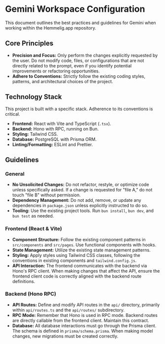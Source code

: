 # Gemini Workspace Configuration

This document outlines the best practices and guidelines for Gemini when working within the Hemmelig.app repository.

## Core Principles

- **Precision and Focus:** Only perform the changes explicitly requested by the user. Do not modify code, files, or configurations that are not directly related to the prompt, even if you identify potential improvements or refactoring opportunities.
- **Adhere to Conventions:** Strictly follow the existing coding styles, patterns, and architectural choices of the project.

## Technology Stack

This project is built with a specific stack. Adherence to its conventions is critical.

- **Frontend:** React with Vite and TypeScript (`.tsx`).
- **Backend:** Hono with RPC, running on Bun.
- **Styling:** Tailwind CSS.
- **Database:** PostgreSQL with Prisma ORM.
- **Linting/Formatting:** ESLint and Prettier.

## Guidelines

### General

- **No Unsolicited Changes:** Do not refactor, restyle, or optimize code unless specifically asked. If a change is requested for "file A," do not touch "file B" without permission.
- **Dependency Management:** Do not add, remove, or update any dependencies in `package.json` unless explicitly instructed to do so.
- **Tooling:** Use the existing project tools. Run `bun install`, `bun dev`, and `bun test` as needed.

### Frontend (React & Vite)

- **Component Structure:** Follow the existing component patterns in `src/components` and `src/pages`. Use functional components with hooks.
- **State Management:** Utilize the existing state management patterns.
- **Styling:** Apply styles using Tailwind CSS classes, following the conventions in existing components and `tailwind.config.js`.
- **API Interaction:** The frontend communicates with the backend via Hono's RPC client. When making changes that affect the API, ensure the frontend client code is correctly aligned with the backend route definitions.

### Backend (Hono RPC)

- **API Routes:** Define and modify API routes in the `api/` directory, primarily within `api/routes.ts` and the `api/routes/` subdirectory.
- **RPC Mode:** Remember that Hono is used in RPC mode. Backend routes are directly callable from the frontend client. Maintain this contract.
- **Database:** All database interactions must go through the Prisma client. The schema is defined in `prisma/schema.prisma`. When making model changes, new migrations must be created correctly.
